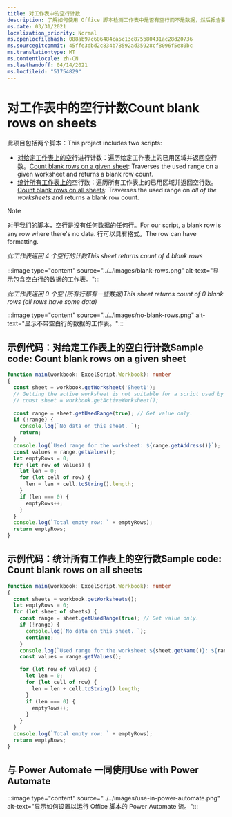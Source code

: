 ```yaml
---
title: 对工作表中的空行计数
description: 了解如何使用 Office 脚本检测工作表中是否有空行而不是数据，然后报告要用于 Power Automate 流的空白行数。
ms.date: 03/31/2021
localization_priority: Normal
ms.openlocfilehash: 088ab97c686484ca5c13c875b80431ac28d20736
ms.sourcegitcommit: 45ffe3dbd2c834b78592ad35928cf8096f5e80bc
ms.translationtype: MT
ms.contentlocale: zh-CN
ms.lasthandoff: 04/14/2021
ms.locfileid: "51754829"
---
```

# <a name="count-blank-rows-on-sheets"></a><span data-ttu-id="7fbf9-103">对工作表中的空行计数</span><span class="sxs-lookup"><span data-stu-id="7fbf9-103">Count blank rows on sheets</span></span>

<span data-ttu-id="7fbf9-104">此项目包括两个脚本：</span><span class="sxs-lookup"><span data-stu-id="7fbf9-104">This project includes two scripts:</span></span>

* <span data-ttu-id="7fbf9-105">[对给定工作表上的空](#sample-code-count-blank-rows-on-a-given-sheet)行进行计数：遍历给定工作表上的已用区域并返回空行数。</span><span class="sxs-lookup"><span data-stu-id="7fbf9-105">[Count blank rows on a given sheet](#sample-code-count-blank-rows-on-a-given-sheet): Traverses the used range on a given worksheet and returns a blank row count.</span></span>
* <span data-ttu-id="7fbf9-106">[统计所有工作表上的](#sample-code-count-blank-rows-on-all-sheets)空行数：遍历所有工作表上的已用区域并返回空行数。</span><span class="sxs-lookup"><span data-stu-id="7fbf9-106">[Count blank rows on all sheets](#sample-code-count-blank-rows-on-all-sheets): Traverses the used range on _all of the worksheets_ and returns a blank row count.</span></span>

> [!NOTE]
> <span data-ttu-id="7fbf9-107">对于我们的脚本，空行是没有任何数据的任何行。</span><span class="sxs-lookup"><span data-stu-id="7fbf9-107">For our script, a blank row is any row where there's no data.</span></span> <span data-ttu-id="7fbf9-108">行可以具有格式。</span><span class="sxs-lookup"><span data-stu-id="7fbf9-108">The row can have formatting.</span></span>

<span data-ttu-id="7fbf9-109">_此工作表返回 4 个空行的计数_</span><span class="sxs-lookup"><span data-stu-id="7fbf9-109">_This sheet returns count of 4 blank rows_</span></span>

:::image type="content" source="../../images/blank-rows.png" alt-text="显示包含空白行的数据的工作表。":::

<span data-ttu-id="7fbf9-111">_此工作表返回 0 个空 (所有行都有一些数据)_</span><span class="sxs-lookup"><span data-stu-id="7fbf9-111">_This sheet returns count of 0 blank rows (all rows have some data)_</span></span>

:::image type="content" source="../../images/no-blank-rows.png" alt-text="显示不带空白行的数据的工作表。":::

## <a name="sample-code-count-blank-rows-on-a-given-sheet"></a><span data-ttu-id="7fbf9-113">示例代码：对给定工作表上的空白行计数</span><span class="sxs-lookup"><span data-stu-id="7fbf9-113">Sample code: Count blank rows on a given sheet</span></span>

```TypeScript
function main(workbook: ExcelScript.Workbook): number
{
  const sheet = workbook.getWorksheet('Sheet1'); 
  // Getting the active worksheet is not suitable for a script used by Power Automate.
  // const sheet = workbook.getActiveWorksheet();
  
  const range = sheet.getUsedRange(true); // Get value only.
  if (!range) {
    console.log(`No data on this sheet. `);
    return;
  }
  console.log(`Used range for the worksheet: ${range.getAddress()}`);
  const values = range.getValues();
  let emptyRows = 0;
  for (let row of values) {
    let len = 0; 
    for (let cell of row) {
      len = len + cell.toString().length;
    }
    if (len === 0) { 
      emptyRows++;
    }
  }
  console.log(`Total empty row: ` + emptyRows);
  return emptyRows;
}
```

## <a name="sample-code-count-blank-rows-on-all-sheets"></a><span data-ttu-id="7fbf9-114">示例代码：统计所有工作表上的空行数</span><span class="sxs-lookup"><span data-stu-id="7fbf9-114">Sample code: Count blank rows on all sheets</span></span>

```TypeScript
function main(workbook: ExcelScript.Workbook): number
{
  const sheets = workbook.getWorksheets();
  let emptyRows = 0;
  for (let sheet of sheets) { 
    const range = sheet.getUsedRange(true); // Get value only.
    if (!range) {
      console.log(`No data on this sheet. `);
      continue;
    }
    console.log(`Used range for the worksheet ${sheet.getName()}: ${range.getAddress()}`);
    const values = range.getValues();

    for (let row of values) {
      let len = 0;
      for (let cell of row) {
        len = len + cell.toString().length;
      }
      if (len === 0) {
        emptyRows++;
      }
    }
  }
  console.log(`Total empty row: ` + emptyRows);
  return emptyRows;
}
```

## <a name="use-with-power-automate"></a><span data-ttu-id="7fbf9-115">与 Power Automate 一同使用</span><span class="sxs-lookup"><span data-stu-id="7fbf9-115">Use with Power Automate</span></span>

:::image type="content" source="../../images/use-in-power-automate.png" alt-text="显示如何设置以运行 Office 脚本的 Power Automate 流。":::
